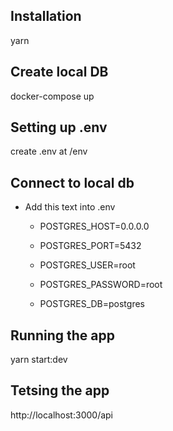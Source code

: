 ## Installation

yarn

## Create local DB

docker-compose up

## Setting up .env

create .env at /env

## Connect to local db

- Add this text into .env

  - POSTGRES_HOST=0.0.0.0

  - POSTGRES_PORT=5432

  - POSTGRES_USER=root

  - POSTGRES_PASSWORD=root

  - POSTGRES_DB=postgres

## Running the app

yarn start:dev

## Tetsing the app

http://localhost:3000/api
